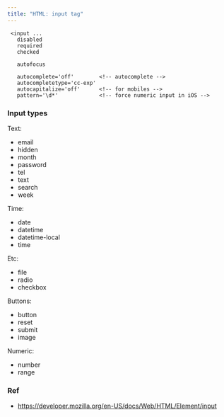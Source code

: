 ```yaml
---
title: "HTML: input tag"
---
```


     <input ...
       disabled
       required
       checked

       autofocus

       autocomplete='off'        <!-- autocomplete -->
       autocompletetype='cc-exp'
       autocapitalize='off'      <!-- for mobiles -->
       pattern='\d*'             <!-- force numeric input in iOS -->

### Input types

Text:

 * email
 * hidden
 * month
 * password
 * tel
 * text
 * search
 * week

Time:

 * date
 * datetime
 * datetime-local
 * time

Etc:

 * file
 * radio
 * checkbox

Buttons:

 * button
 * reset
 * submit
 * image

Numeric:

 * number
 * range

### Ref

 * https://developer.mozilla.org/en-US/docs/Web/HTML/Element/input
